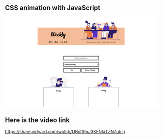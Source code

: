 ## CSS animation with JavaScript
<img src="images/overall.png" />

## Here is the video link
https://share.vidyard.com/watch/UBntt9nJ3KFNkiTZNZu5Lj